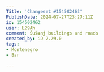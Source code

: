 ```yaml
---
Title: 'Changeset #154502462'
PublishDate: 2024-07-27T23:27:11Z
id: 154502462
user: L29Ah
comment: Šušanj buildings and roads
created_by: iD 2.29.0
tags:
- Montenegro
- Bar

---
```

